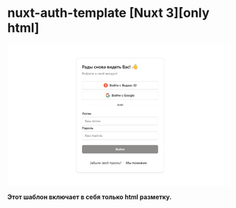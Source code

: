 # nuxt-auth-template [Nuxt 3][only html]

![Login page](https://github.com/brusnitsyn/nuxt-auth-template/blob/master/assets/img/loginpage.png?raw=true)

**Этот шаблон включает в себя только html разметку.**
